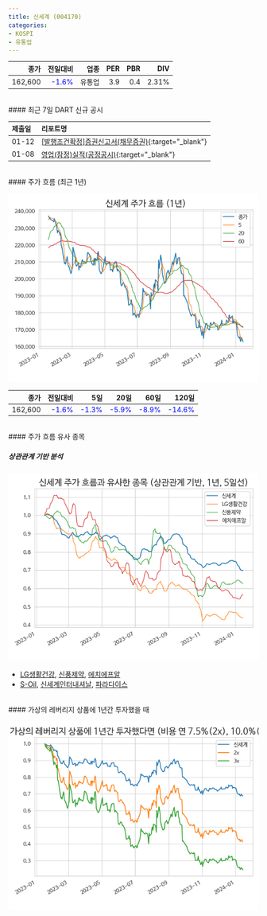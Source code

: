```yaml
---
title: 신세계 (004170)
categories:
- KOSPI
- 유통업
---
```


|**종가**|**전일대비**|**업종**|**PER**|**PBR**|**DIV**|
|-------:|-----------:|-------:|------:|------:|------:|
|162,600|<span style="color: blue">-1.6%</span>|유통업|3.9|0.4|2.31%|

<!-- more -->

<br>
#### 최근 7일 DART 신규 공시


|**제출일**|**리포트명**|
|:-----|:-------|
|01-12|[[발행조건확정]증권신고서(채무증권)](https://dart.fss.or.kr/dsaf001/main.do?rcpNo=20240112000362){:target="_blank"}|
|01-08|[영업(잠정)실적(공정공시)](https://dart.fss.or.kr/dsaf001/main.do?rcpNo=20240108800303){:target="_blank"}|

<br>
#### 주가 흐름 (최근 1년)

![004170](/assets/images/stock/004170.png)

|**종가**|**전일대비**|**5일**|**20일**|**60일**|**120일**|
|---:|-------:|--:|---:|---:|----:|
|162,600|<span style="color: blue">-1.6%</span>|<span style="color: blue">-1.3%</span>|<span style="color: blue">-5.9%</span>|<span style="color: blue">-8.9%</span>|<span style="color: blue">-14.6%</span>|

<br>
#### 주가 흐름 유사 종목

##### 상관관계 기반 분석

![004170](/assets/images/stock/004170_corr.png)
- [LG생활건강](/051900/), [신풍제약](/019170/), [에치에프알](/230240/)
- [S-Oil](/010950/), [신세계인터내셔날](/031430/), [파라다이스](/034230/)

<br>
#### 가상의 레버리지 상품에 1년간 투자했을 때

![004170](/assets/images/stock/004170_2x.png)